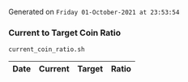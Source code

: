 Generated on `Friday 01-October-2021 at 23:53:54`

### Current to Target Coin Ratio
`current_coin_ratio.sh`

Date|Current|Target|Ratio
---|---|---|---
